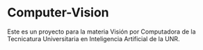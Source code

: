 # Computer-Vision
Este es un proyecto para la materia Visión por Computadora de la Tecnicatura Universitaria en Inteligencia Artificial de la UNR.
